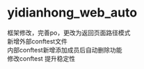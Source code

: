 # yidianhong_web_auto
框架修改，完善po，更改为返回页面路径模式  
新增外部conftest文件  
内部conftest新增添加成员后自动删除功能  
修改conftest 提升稳定性